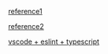 [reference1](https://ithelp.ithome.com.tw/articles/10222025)

[reference2](https://medium.com/@peterchang_82818/typescript-example-%E6%95%99%E5%AD%B8-tutorial-%E7%AF%84%E4%BE%8B-%E9%96%8B%E7%99%BC-%E6%95%99%E5%AD%B8-%E5%88%9D%E5%AD%B8%E8%80%85-%E7%92%B0%E5%A2%83-nodejs-javascript-react-js-3%E6%AD%A5-888fa8033fc7)


[vscode + eslint + typescript](https://thesoreon.com/blog/how-to-set-up-eslint-with-typescript-in-vs-code)